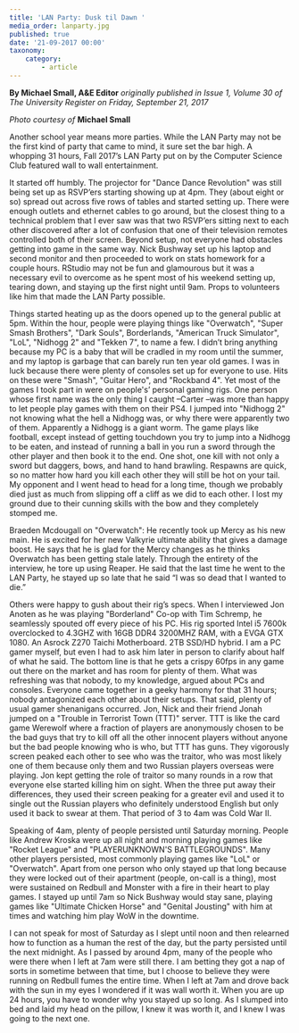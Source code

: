 ```yaml
---
title: 'LAN Party: Dusk til Dawn '
media_order: lanparty.jpg
published: true
date: '21-09-2017 00:00'
taxonomy:
    category:
        - article
---
```


**By Michael Small, A&E Editor** _originally published in Issue 1, Volume 30 of The University Register on Friday, September 21, 2017_

_Photo courtesy of_ **Michael Small**

Another school year means more parties. While the LAN Party may not be the first kind of party that came to mind, it sure set the bar high. A whopping 31 hours, Fall 2017’s LAN Party put on by the Computer Science Club featured wall to wall entertainment. 

It started off humbly. The projector for "Dance Dance Revolution" was still being set up as RSVP’ers starting showing up at 4pm. They (about eight or so) spread out across five rows of tables and started setting up. There were enough outlets and ethernet cables to go around, but the closest thing to a technical problem that I ever saw was that two RSVP’ers sitting next to each other discovered after a lot of confusion that one of their television remotes controlled both of their screen. Beyond setup, not everyone had obstacles getting into game in the same way. Nick Bushway set up his laptop and second monitor and then proceeded to work on stats homework for a couple hours. RStudio may not be fun and glamourous but it was a necessary evil to overcome as he spent most of his weekend setting up, tearing down, and staying up the first night until 9am. Props to volunteers like him that made the LAN Party possible.

Things started heating up as the doors opened up to the general public at 5pm. Within the hour, people were playing things like "Overwatch", "Super Smash Brothers", "Dark Souls", Borderlands, "American Truck Simulator", "LoL", "Nidhogg 2" and "Tekken 7", to name a few. I didn’t bring anything because my PC is a baby that will be cradled in my room until the summer, and my laptop is garbage that can barely run ten year old games. I was in luck because there were plenty of consoles set up for everyone to use. Hits on these were "Smash", "Guitar Hero", and "Rockband 4". Yet most of the games I took part in were on people's’ personal gaming rigs. One person whose first name was the only thing I caught –Carter –was more than happy to let people play games with them on their PS4. I jumped into "Nidhogg 2" not knowing what the hell a Nidhogg was, or why there were apparently two of them. Apparently a Nidhogg is a giant worm. The game plays like football, except instead of getting touchdown you try to jump into a Nidhogg to be eaten, and instead of running a ball in you run a sword through the other player and then book it to the end. One shot, one kill with not only a sword but daggers, bows, and hand to hand brawling. Respawns are quick, so no matter how hard you kill each other they will still be hot on your tail. My opponent and I went head to head for a long time, though we probably died just as much from slipping off a cliff as we did to each other. I lost my ground due to their cunning skills with the bow and they completely stomped me. 

Braeden Mcdougall on "Overwatch": He recently took up Mercy as his new main. He is excited for her new Valkyrie ultimate ability that gives a damage boost. He says that he is glad for the Mercy changes as he thinks Overwatch has been getting stale lately. Through the entirety of the interview, he tore up using Reaper. He said that the last time he went to the LAN Party, he stayed up so late that he said “I was so dead that I wanted to die.” 

Others were happy to gush about their rig’s specs. When I interviewed Jon Anoten as he was playing "Borderland" Co-op with Tim Schremp, he seamlessly spouted off every piece of his PC. His rig sported Intel i5 7600k overclocked to 4.3GHZ with 16GB DDR4 3200MHZ RAM, with a EVGA GTX 1080. An Asrock Z270 Taichi Motherboard. 2TB SSD/HD hybrid. I am a PC gamer myself, but even I had to ask him later in person to clarify about half of what he said. The bottom line is that he gets a crispy 60fps in any game out there on the market and has room for plenty of them. What was refreshing was that nobody, to my knowledge, argued about PCs and consoles. Everyone came together in a geeky harmony for that 31 hours; nobody antagonized each other about their setups. That said, plenty of usual gamer shenanigans occurred. Jon, Nick and their friend Jonah jumped on a "Trouble in Terrorist Town (TTT)" server. TTT is like the card game Werewolf where a fraction of players are anonymously chosen to be the bad guys that try to kill off all the other innocent players without anyone but the bad people knowing who is who, but TTT has guns. They vigorously screen peaked each other to see who was the traitor, who was most likely one of them because only them and two Russian players overseas were playing. Jon kept getting the role of traitor so many rounds in a row that everyone else started killing him on sight. When the three put away their differences, they used their screen peaking for a greater evil and used it to single out the Russian players who definitely understood English but only used it back to swear at them. That period of 3 to 4am was Cold War II. 

Speaking of 4am, plenty of people persisted until Saturday morning. People like Andrew Kroska were up all night and morning playing games like "Rocket League" and "PLAYERUNKNOWN'S BATTLEGROUNDS". Many other players persisted, most commonly playing games like "LoL" or "Overwatch". Apart from one person who only stayed up that long because they were locked out of their apartment (people, on-call is a thing), most were sustained on Redbull and Monster with a fire in their heart to play games. I stayed up until 7am so Nick Bushway would stay sane, playing games like "Ultimate Chicken Horse" and "Genital Jousting" with him at times and watching him play WoW in the downtime. 

I can not speak for most of Saturday as I slept until noon and then relearned how to function as a human the rest of the day, but the party persisted until the next midnight. As I passed by around 4pm, many of the people who were there when I left at 7am were still there. I am betting they got a nap of sorts in sometime between that time, but I choose to believe they were running on Redbull fumes the entire time. When I left at 7am and drove back with the sun in my eyes I wondered if it was wall worth it. When you are up 24 hours, you have to wonder why you stayed up so long. As I slumped into bed and laid my head on the pillow, I knew it was worth it, and I knew I was going to the next one.  



